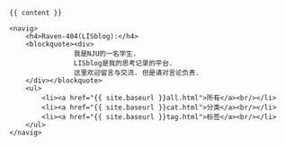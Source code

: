 ﻿---
layout: default
---


	{{ content }}

	<navig>
		<h4>Raven-404(LISblog):</h4>
		<blockquote><div>
					我是NJU的一名学生. 
					LISblog是我的思考记录的平台.
					这里欢迎留言与交流. 但是请对言论负责.
		</div></blockquote>
		<ul>
			<li><a href="{{ site.baseurl }}all.html">所有</a><br/></li>
			<li><a href="{{ site.baseurl }}cat.html">分类</a><br/></li>
			<li><a href="{{ site.baseurl }}tag.html">标签</a><br/></li>
		</ul>
	</navig>

